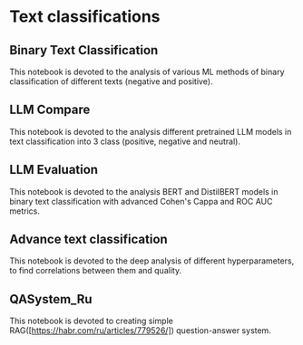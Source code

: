 # Text classifications

## Binary Text Classification

This notebook is devoted to the analysis of various ML methods of binary classification of different texts (negative and positive).

## LLM Compare

This notebook is devoted to the analysis different pretrained LLM models in text classification into 3 class (positive, negative and neutral).

## LLM Evaluation

This notebook is devoted to the analysis BERT and DistilBERT models in binary text classification with advanced Cohen's Cappa and ROC AUC metrics.

## Advance text classification

This notebook is devoted to the deep analysis of different hyperparameters, to find correlations between them and quality.

## QASystem_Ru

This notebook is devoted to creating simple RAG([https://habr.com/ru/articles/779526/]) question-answer system.
